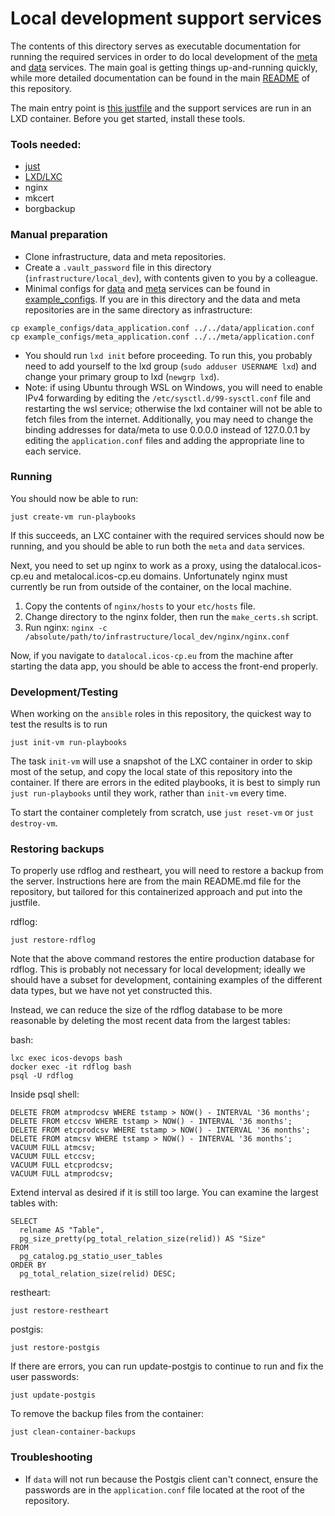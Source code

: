 # Local development support services

The contents of this directory serves as executable documentation for running the required services in order
to do local development of the [meta](https://github.com/ICOS-Carbon-Portal/meta) and
[data](https://github.com/ICOS-Carbon-Portal/data) services. The main goal is getting things up-and-running
quickly, while more detailed documentation can be found in the main
[README](https://github.com/ICOS-Carbon-Portal/infrastructure) of this repository.

The main entry point is [this justfile](./justfile) and the support services are run in an LXD container.
Before you get started, install these tools.

### Tools needed:
- [just](https://github.com/casey/just)
- [LXD/LXC](https://ubuntu.com/server/docs/lxd-containers)
- nginx
- mkcert
- borgbackup

### Manual preparation
- Clone infrastructure, data and meta repositories.
- Create a `.vault_password` file in this directory (`infrastructure/local_dev`), with contents given to you
  by a colleague.
- Minimal configs for [data](https://github.com/ICOS-Carbon-Portal/data) and
  [meta](https://github.com/ICOS-Carbon-Portal/meta) services can be found in
  [example_configs](./example_configs). If you are in this directory and the data and meta repositories are in
  the same directory as infrastructure:

```
cp example_configs/data_application.conf ../../data/application.conf
cp example_configs/meta_application.conf ../../meta/application.conf
```

- You should run `lxd init` before proceeding. To run this, you probably need to add yourself to the lxd group
  (`sudo adduser USERNAME lxd`) and change your primary group to lxd (`newgrp lxd`).
- Note: if using Ubuntu through WSL on Windows, you will need to enable IPv4 forwarding by editing the
  `/etc/sysctl.d/99-sysctl.conf` file and restarting the wsl service; otherwise the lxd container will not be
  able to fetch files from the internet. Additionally, you may need to change the binding addresses for
  data/meta to use 0.0.0.0 instead of 127.0.0.1 by editing the `application.conf` files and adding the
  appropriate line to each service.

### Running

You should now be able to run:
```
just create-vm run-playbooks
```
If this succeeds, an LXC container with the required services should now be running, and you should be able to
run both the `meta` and `data` services.

Next, you need to set up nginx to work as a proxy, using the datalocal.icos-cp.eu and metalocal.icos-cp.eu
domains. Unfortunately nginx must currently be run from outside of the container, on the local machine.

1. Copy the contents of `nginx/hosts` to your `etc/hosts` file.
2. Change directory to the nginx folder, then run the `make_certs.sh` script.
3. Run nginx: `nginx -c /absolute/path/to/infrastructure/local_dev/nginx/nginx.conf`

Now, if you navigate to `datalocal.icos-cp.eu` from the machine after starting the data app, you should be
able to access the front-end properly.


### Development/Testing

When working on the `ansible` roles in this repository, the quickest way to test the results is to run
```
just init-vm run-playbooks
```
The task `init-vm` will use a snapshot of the LXC container in order to skip most of the setup, and copy the
local state of this repository into the container. If there are errors in the edited playbooks, it is best to
simply run `just run-playbooks` until they work, rather than `init-vm` every time.

To start the container completely from scratch, use `just reset-vm` or `just destroy-vm`.

### Restoring backups

To properly use rdflog and restheart, you will need to restore a backup from the server. Instructions here are
from the main README.md file for the repository, but tailored for this containerized approach and put into the
justfile.

rdflog:

```
just restore-rdflog
```

Note that the above command restores the entire production database for rdflog. This is probably not necessary
for local development; ideally we should have a subset for development, containing examples of the different
data types, but we have not yet constructed this.

Instead, we can reduce the size of the rdflog database to be more reasonable by deleting the most recent data
from the largest tables:

bash:
```
lxc exec icos-devops bash
docker exec -it rdflog bash
psql -U rdflog
```

Inside psql shell:
```
DELETE FROM atmprodcsv WHERE tstamp > NOW() - INTERVAL '36 months';
DELETE FROM etccsv WHERE tstamp > NOW() - INTERVAL '36 months';
DELETE FROM etcprodcsv WHERE tstamp > NOW() - INTERVAL '36 months';
DELETE FROM atmcsv WHERE tstamp > NOW() - INTERVAL '36 months';
VACUUM FULL atmcsv;
VACUUM FULL etccsv;
VACUUM FULL etcprodcsv;
VACUUM FULL atmprodcsv;
```

Extend interval as desired if it is still too large. You can examine the largest tables with:
```
SELECT
  relname AS "Table",
  pg_size_pretty(pg_total_relation_size(relid)) AS "Size"
FROM
  pg_catalog.pg_statio_user_tables
ORDER BY
  pg_total_relation_size(relid) DESC;
```

restheart:

```
just restore-restheart
```

postgis:
```
just restore-postgis
```

If there are errors, you can run update-postgis to continue to run and fix the user passwords:
```
just update-postgis
```

To remove the backup files from the container:

```
just clean-container-backups
```

### Troubleshooting

- If `data` will not run because the Postgis client can't connect, ensure the passwords are in the
  `application.conf` file located at the root of the repository.

